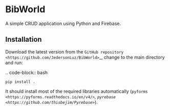 BibWorld
========
A simple CRUD application using Python and Firebase.

Installation
------------
Download the latest version from the `GitHub repository <https://github.com/JedersonLuz/BibWorld>`_, change to the main directory and run:

.. code-block:: bash

    pip install .

It should install most of the required libraries automatically (`pyforms <https://pyforms.readthedocs.io/en/v4/>`_, `pyrebase <https://github.com/thisbejim/Pyrebase>`_).
